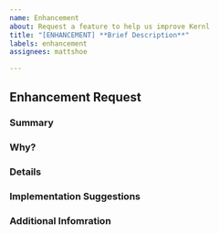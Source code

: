 ```yaml
---
name: Enhancement
about: Request a feature to help us improve Kernl
title: "[ENHANCEMENT] **Brief Description**"
labels: enhancement
assignees: mattshoe

---
```


## Enhancement Request

### Summary
<!-- Provide a detailed description of the enhancement. What feature or improvement would you like to see? -->

### Why?
<!-- Explain why this enhancement is important. What problem does it solve or what benefit does it provide? -->

### Details
<!-- Provide additional details about the enhancement. How do you envision it working? -->

### Implementation Suggestions
<!-- If you have any suggestions on how this enhancement could be implemented, please provide them here. -->

### Additional Infomration
<!-- Add any other context or screenshots about the enhancement request here. -->

